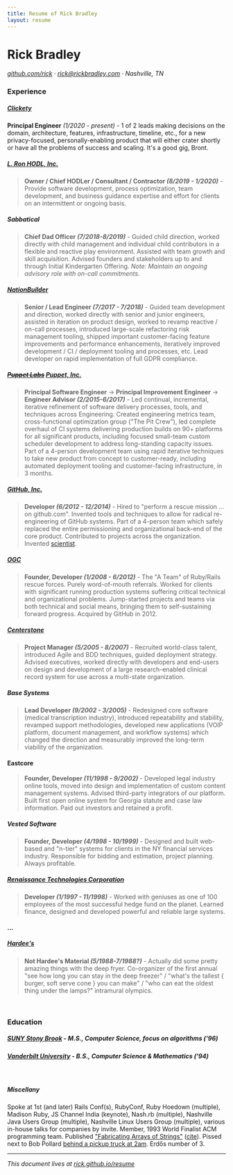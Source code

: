 ```yaml
---
title: Resume of Rick Bradley
layout: resume
---
```


# Rick Bradley

_[github.com/rick](https://github.com/rick) &middot; rick@rickbradley.com &middot; Nashville, TN_

### Experience

##### [Clickety](https://clickety.app)

**Principal Engineer** _(1/2020 - present)_ - 1 of 2 leads making decisions on the domain, architecture, features, infrastructure, timeline, etc., for a new privacy-focused, personally-enabling product that will either crater shortly or have all the problems of success and scaling. It's a good gig, Bront.

##### [L. Ron HODL, Inc.](https://www.lronhodl.com/)

> **Owner / Chief HODLer / Consultant / Contractor _(8/2019 - 1/2020)_** - Provide software development, process optimization, team development, and business guidance expertise and effort for clients on an intermittent or ongoing basis.

##### Sabbatical

> **Chief Dad Officer _(7/2018-8/2019)_** - Guided child direction, worked directly with child management and individual child contributors in a flexible and reactive play environment. Assisted with team growth and skill acquisition. Advised founders and stakeholders up to and through Initial Kindergarten Offering. _Note: Maintain an ongoing advisory role with on-call commitments._

##### [NationBuilder](http://nationbuilder.com/)

> **Senior / Lead Engineer _(7/2017 - 7/2018)_** - Guided team development and direction, worked directly with senior and junior engineers, assisted in iteration on product design, worked to revamp reactive / on-call processes, introduced large-scale refactoring risk management tooling, shipped important customer-facing feature improvements and performance enhancements, iteratively improved development / CI / deployment tooling and processes, etc. Lead developer on rapid implementation of full GDPR compliance.

##### ~~[Puppet Labs](https://puppetlabs.com/)~~ [Puppet, Inc.](https://puppet.com/)

> **Principal Software Engineer** -> **Principal Improvement Engineer** -> **Engineer Advisor _(2/2015-6/2017)_** - Led continual, incremental, iterative refinement of software delivery processes, tools, and techniques across Engineering. Created engineering metrics team, cross-functional optimization group ("The Pit Crew"), led complete overhaul of CI systems delivering production builds on 90+ platforms for all significant products, including focused small-team custom scheduler development to address long-standing capacity issues. Part of a 4-person development team using rapid iterative techniques to take new product from concept to customer-ready, including automated deployment tooling and customer-facing infrastructure, in 3 months.

##### [GitHub, Inc.](https://github.com/)

> **Developer _(6/2012 - 12/2014)_** - Hired to "perform a rescue mission ... on github.com". Invented tools and techniques to allow for radical re-engineering of GitHub systems. Part of a 4-person team which safely replaced the entire permissioning and organizational back-end of the core product. Contributed to projects across the organization. Invented [scientist](https://github.com/github/scientist).

##### [OGC](http://www.ogtastic.com/)

> **Founder, Developer _(1/2008 - 6/2012)_** - The "A Team" of Ruby/Rails rescue forces. Purely word-of-mouth referrals. Worked for clients with significant running production systems suffering critical technical and organizational problems. Jump-started projects and teams via both technical and social means, bringing them to self-sustaining forward progress. Acquired by GitHub in 2012.

##### [Centerstone](https://www.centerstone.org/)

> **Project Manager _(5/2005 - 8/2007)_** - Recruited world-class talent, introduced Agile and BDD techniques, guided deployment strategy. Advised executives, worked directly with developers and end-users on design and development of a large research-enabled clinical record system for use across a multi-state organization.

##### Base Systems

> **Lead Developer _(9/2002 - 3/2005)_** - Redesigned core software (medical transcription industry), introduced repeatability and stability, revamped support methodologies, developed new applications (VOIP platform, document management, and workflow systems) which changed the direction and measurably improved the long-term viability of the organization.

#### Eastcore

> **Founder, Developer _(11/1998 - 9/2002)_** - Developed legal industry online tools, moved into design and implementation of custom content management systems. Advised third-party integrators of our platform. Built first open online system for Georgia statute and case law information. Paid out investors and retained a profit.

##### Vested Software

> **Founder, Developer _(4/1998 - 10/1999)_** - Designed and built web-based and "n-tier" systems for clients in the NY financial services industry. Responsible for bidding and estimation, project planning. Always profitable.

##### [Renaissance Technologies Corporation](http://en.wikipedia.org/wiki/Renaissance_Technologies)

> **Developer _(1/1997 - 11/1998)_** - Worked with geniuses as one of 100 employees of the most successful hedge fund on the planet. Learned finance, designed and developed powerful and reliable large systems.

#### ...

##### [Hardee's](http://www.hardees.com/)

> **Not Hardee's Material _(5/1988-7/1988?)_** - Actually did some pretty amazing things with the deep fryer. Co-organizer of the first annual "see how long you can stay in the deep freezer" / "what's the tallest { burger, soft serve cone } you can make" / "who can eat the oldest thing under the lamps?" intramural olympics.


<br/>

### Education

##### [SUNY Stony Brook](https://www.cs.stonybrook.edu/) - **M.S., Computer Science, focus on algorithms** _('96)_

##### [Vanderbilt University](http://www.vanderbilt.edu/) - **B.S., Computer Science & Mathematics** _('94)_

<br/>

##### Miscellany

Spoke at 1st (and later) Rails Conf(s), RubyConf, Ruby Hoedown (multiple), Madison Ruby, JS Channel India (keynote), Nash.rb (multiple), Nashville Java Users Group (multiple), Nashville Linux Users Group (multiple), various in-house talks for companies by invite.  Member, 1993 World Finalist ACM programming team.  Published ["Fabricating Arrays of Strings"](https://www3.cs.stonybrook.edu/~skiena/papers/bradley.ps) ([cite](http://dl.acm.org/citation.cfm?id=267529&dl=ACM&coll=DL&CFID=582898140&CFTOKEN=40112734)). Pissed next to Bob Pollard [behind a pickup truck at 2am](real-fucking-resume.md). Erdős number of 3.

----

_This document lives at [rick.github.io/resume](https://rick.github.io/resume/)_
